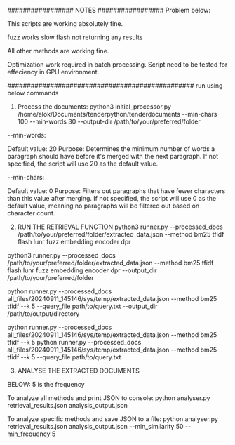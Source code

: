 #################    NOTES     #################
Problem below:

This scripts are working absolutely fine.

fuzz works slow
flash not returning any results

All other methods are working fine.

Optimization work required in batch processing. Script need to be tested for effeciency in GPU environment.

################################################
run using below commands

1. Process the documents:
python3 initial_processor.py /home/alok/Documents/tenderpython/tenderdocuments --min-chars 100 --min-words 30 --output-dir /path/to/your/preferred/folder

--min-words:

Default value: 20
Purpose: Determines the minimum number of words a paragraph should have before it's merged with the next paragraph.
If not specified, the script will use 20 as the default value.


--min-chars:

Default value: 0
Purpose: Filters out paragraphs that have fewer characters than this value after merging.
If not specified, the script will use 0 as the default value, meaning no paragraphs will be filtered out based on character count.


2. RUN THE RETRIEVAL FUNCTION
python3 runner.py --processed_docs /path/to/your/preferred/folder/extracted_data.json --method  bm25 tfidf flash lunr fuzz embedding encoder dpr


python3 runner.py --processed_docs /path/to/your/preferred/folder/extracted_data.json --method bm25 tfidf flash lunr fuzz embedding encoder dpr --output_dir /path/to/your/preferred/folder

python runner.py --processed_docs all_files/20240911_145146/sys/temp/extracted_data.json --method bm25 tfidf --k 5 --query_file path/to/query.txt --output_dir /path/to/output/directory


python runner.py --processed_docs all_files/20240911_145146/sys/temp/extracted_data.json --method bm25 tfidf --k 5
python runner.py --processed_docs all_files/20240911_145146/sys/temp/extracted_data.json --method bm25 tfidf --k 5 --query_file path/to/query.txt

3. ANALYSE THE EXTRACTED DOCUMENTS

BELOW: 5 is the frequency

To analyze all methods and print JSON to console:
python analyser.py retrieval_results.json analysis_output.json


To analyze specific methods and save JSON to a file:
python analyser.py retrieval_results.json analysis_output.json --min_similarity 50 --min_frequency 5


